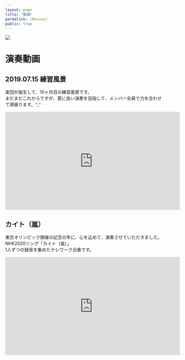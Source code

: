 ```yaml
---
layout: page
title: "動画"
permalink: /Movies/
public: true
---
```


<img src="{{ site.baseurl }}/assets/kenhamo.jpg" class="profile">

# 演奏動画

## 2019.07.15 練習風景
楽団が誕生して、10ヶ月目の練習風景です。  
まだまだこれからですが、更に良い演奏を目指して、メンバー全員で力を合わせて頑張ります。^_^  
<iframe width="560" height="315" src="https://www.youtube.com/embed/PgfrUYzv1oE" title="YouTube video player" frameborder="0" allow="accelerometer; autoplay; clipboard-write; encrypted-media; gyroscope; picture-in-picture" allowfullscreen></iframe>  
  
  
## カイト（嵐）
東京オリンピック開催の記念の年に、心を込めて、演奏させていただきました。  
NHK2020ソング「カイト（嵐）」  
1人ずつの録音を集めたテレワーク合奏です。  
<iframe width="560" height="315" src="https://www.youtube.com/embed/XCASB76ML1w" title="YouTube video player" frameborder="0" allow="accelerometer; autoplay; clipboard-write; encrypted-media; gyroscope; picture-in-picture" allowfullscreen></iframe>
